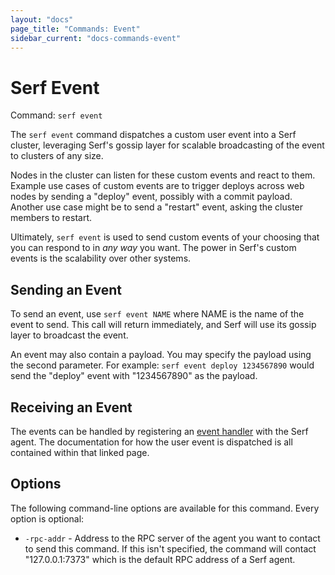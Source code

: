 ```yaml
---
layout: "docs"
page_title: "Commands: Event"
sidebar_current: "docs-commands-event"
---
```


# Serf Event

Command: `serf event`

The `serf event` command dispatches a custom user event into a Serf cluster,
leveraging Serf's gossip layer for scalable broadcasting of the event to
clusters of any size.

Nodes in the cluster can listen for these custom events and react to them.
Example use cases of custom events are to trigger deploys across web nodes
by sending a "deploy" event, possibly with a commit payload. Another use
case might be to send a "restart" event, asking the cluster members to
restart.

Ultimately, `serf event` is used to send custom events of your choosing
that you can respond to in _any way_ you want. The power in Serf's custom
events is the scalability over other systems.

## Sending an Event

To send an event, use `serf event NAME` where NAME is the name of the
event to send. This call will return immediately, and Serf will use its
gossip layer to broadcast the event.

An event may also contain a payload. You may specify the payload using
the second parameter. For example: `serf event deploy 1234567890` would
send the "deploy" event with "1234567890" as the payload.

## Receiving an Event

The events can be handled by registering an
[event handler](/docs/agent/event-handlers.html) with the Serf agent. The
documentation for how the user event is dispatched is all contained within
that linked page.

## Options

The following command-line options are available for this command.
Every option is optional:

* `-rpc-addr` - Address to the RPC server of the agent you want to contact
  to send this command. If this isn't specified, the command will contact
  "127.0.0.1:7373" which is the default RPC address of a Serf agent.

